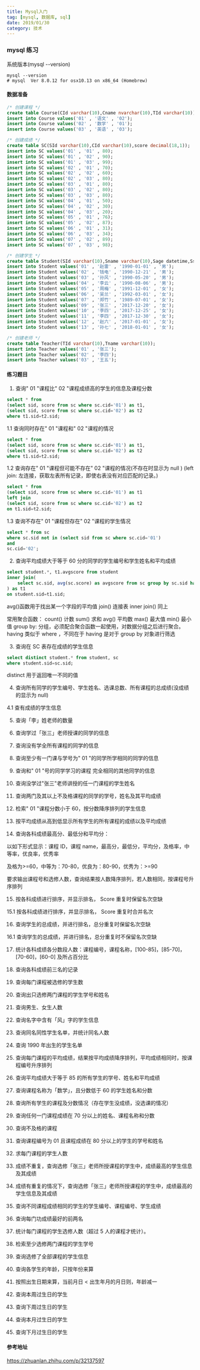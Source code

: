 ```yaml
---
title: Mysql入门
tag: [mysql, 数据库, sql]
date: 2019/01/30
category: 技术
---
```


### mysql 练习

系统版本(mysql --version)
```shell
mysql --version
# mysql  Ver 8.0.12 for osx10.13 on x86_64 (Homebrew)
```
#### 数据准备
```sql
/* 创建课程 */
create table Course(CId varchar(10),Cname nvarchar(10),TId varchar(10));
insert into Course values('01' , '语文' , '02');
insert into Course values('02' , '数学' , '01');
insert into Course values('03' , '英语' , '03');

/* 创建成绩 */
create table SC(SId varchar(10),CId varchar(10),score decimal(18,1));
insert into SC values('01' , '01' , 80);
insert into SC values('01' , '02' , 90);
insert into SC values('01' , '03' , 99);
insert into SC values('02' , '01' , 70);
insert into SC values('02' , '02' , 60);
insert into SC values('02' , '03' , 80);
insert into SC values('03' , '01' , 80);
insert into SC values('03' , '02' , 80);
insert into SC values('03' , '03' , 80);
insert into SC values('04' , '01' , 50);
insert into SC values('04' , '02' , 30);
insert into SC values('04' , '03' , 20);
insert into SC values('05' , '01' , 76);
insert into SC values('05' , '02' , 87);
insert into SC values('06' , '01' , 31);
insert into SC values('06' , '03' , 34);
insert into SC values('07' , '02' , 89);
insert into SC values('07' , '03' , 98);

/* 创建学生 */
create table Student(SId varchar(10),Sname varchar(10),Sage datetime,Ssex varchar(10));
insert into Student values('01' , '赵雷' , '1990-01-01' , '男');
insert into Student values('02' , '钱电' , '1990-12-21' , '男');
insert into Student values('03' , '孙风' , '1990-05-20' , '男');
insert into Student values('04' , '李云' , '1990-08-06' , '男');
insert into Student values('05' , '周梅' , '1991-12-01' , '女');
insert into Student values('06' , '吴兰' , '1992-03-01' , '女');
insert into Student values('07' , '郑竹' , '1989-07-01' , '女');
insert into Student values('09' , '张三' , '2017-12-20' , '女');
insert into Student values('10' , '李四' , '2017-12-25' , '女');
insert into Student values('11' , '李四' , '2017-12-30' , '女');
insert into Student values('12' , '赵六' , '2017-01-01' , '女');
insert into Student values('13' , '孙七' , '2018-01-01' , '女');

/* 创建老师 */
create table Teacher(TId varchar(10),Tname varchar(10));
insert into Teacher values('01' , '张三');
insert into Teacher values('02' , '李四');
insert into Teacher values('03' , '王五');
```

#### 练习题目
1. 查询" 01 "课程比" 02 "课程成绩高的学生的信息及课程分数
```sql
select * from 
(select sid, score from sc where sc.cid='01') as t1, 
(select sid, score from sc where sc.cid='02') as t2 
where t1.sid=t2.sid;
```

1.1 查询同时存在" 01 "课程和" 02 "课程的情况
```sql
select * from 
(select sid, score from sc where sc.cid='01') as t1, 
(select sid, score from sc where sc.cid='02') as t2 
where t1.sid=t2.sid;
```

1.2 查询存在" 01 "课程但可能不存在" 02 "课程的情况(不存在时显示为 null )
(left join: 左连接，获取左表所有记录，即使右表没有对应匹配的记录。)
```sql
select * from  
(select sid, score from sc where sc.cid='01') as t1 
left join 
(select sid, score from sc where sc.cid='02') as t2 
on t1.sid=t2.sid;
```

1.3 查询不存在" 01 "课程但存在" 02 "课程的学生情况
```sql
select * from sc 
where sc.sid not in (select sid from sc where sc.cid='01') 
and 
sc.cid='02';
```

2. 查询平均成绩大于等于 60 分的同学的学生编号和学生姓名和平均成绩
```sql
select student.*, t1.avgscore from student 
inner join(
	select sc.sid, avg(sc.score) as avgscore from sc group by sc.sid having avgscore>60
) as t1 
on student.sid=t1.sid;
```
avg()函数用于找出某一个字段的平均值
join() 连接表
inner join() 同上

常用聚合函数：
count() 计数
sum() 求和
avg() 平均数
max() 最大值
min() 最小值
group by: 分组，必须配合聚合函数一起使用，对数据分组之后进行聚合。
having 类似于 where ，不同在于 having 是对于 group by 对象进行筛选


3. 查询在 SC 表存在成绩的学生信息
```sql
select distinct student.* from student, sc 
where student.sid=sc.sid;
```
distinct 用于返回唯一不同的值


4. 查询所有同学的学生编号、学生姓名、选课总数、所有课程的总成绩(没成绩的显示为 null)

4.1 查有成绩的学生信息

5. 查询「李」姓老师的数量

6. 查询学过「张三」老师授课的同学的信息

7. 查询没有学全所有课程的同学的信息

8. 查询至少有一门课与学号为" 01 "的同学所学相同的同学的信息

9. 查询和" 01 "号的同学学习的课程 完全相同的其他同学的信息

10. 查询没学过"张三"老师讲授的任一门课程的学生姓名

11. 查询两门及其以上不及格课程的同学的学号，姓名及其平均成绩

12. 检索" 01 "课程分数小于 60，按分数降序排列的学生信息

13. 按平均成绩从高到低显示所有学生的所有课程的成绩以及平均成绩

14. 查询各科成绩最高分、最低分和平均分：

以如下形式显示：课程 ID，课程 name，最高分，最低分，平均分，及格率，中等率，优良率，优秀率

及格为>=60，中等为：70-80，优良为：80-90，优秀为：>=90

要求输出课程号和选修人数，查询结果按人数降序排列，若人数相同，按课程号升序排列

15. 按各科成绩进行排序，并显示排名， Score 重复时保留名次空缺

15.1 按各科成绩进行排序，并显示排名， Score 重复时合并名次

16. 查询学生的总成绩，并进行排名，总分重复时保留名次空缺

16.1 查询学生的总成绩，并进行排名，总分重复时不保留名次空缺

17. 统计各科成绩各分数段人数：课程编号，课程名称，[100-85]，[85-70]，[70-60]，[60-0] 及所占百分比

18. 查询各科成绩前三名的记录

19. 查询每门课程被选修的学生数

20. 查询出只选修两门课程的学生学号和姓名

21. 查询男生、女生人数

22. 查询名字中含有「风」字的学生信息

23. 查询同名同性学生名单，并统计同名人数

24. 查询 1990 年出生的学生名单

25. 查询每门课程的平均成绩，结果按平均成绩降序排列，平均成绩相同时，按课程编号升序排列

26. 查询平均成绩大于等于 85 的所有学生的学号、姓名和平均成绩

27. 查询课程名称为「数学」，且分数低于 60 的学生姓名和分数

28. 查询所有学生的课程及分数情况（存在学生没成绩，没选课的情况）

29. 查询任何一门课程成绩在 70 分以上的姓名、课程名称和分数

30. 查询不及格的课程

31. 查询课程编号为 01 且课程成绩在 80 分以上的学生的学号和姓名

32. 求每门课程的学生人数

33. 成绩不重复，查询选修「张三」老师所授课程的学生中，成绩最高的学生信息及其成绩

34. 成绩有重复的情况下，查询选修「张三」老师所授课程的学生中，成绩最高的学生信息及其成绩

35. 查询不同课程成绩相同的学生的学生编号、课程编号、学生成绩

36. 查询每门功成绩最好的前两名

37. 统计每门课程的学生选修人数（超过 5 人的课程才统计）。

38. 检索至少选修两门课程的学生学号

39. 查询选修了全部课程的学生信息

40. 查询各学生的年龄，只按年份来算

41. 按照出生日期来算，当前月日 < 出生年月的月日则，年龄减一

42. 查询本周过生日的学生

43. 查询下周过生日的学生

44. 查询本月过生日的学生

45. 查询下月过生日的学生


#### 参考地址
https://zhuanlan.zhihu.com/p/32137597
